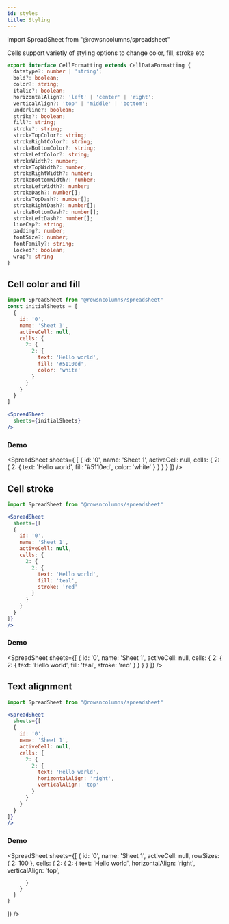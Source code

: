 ```yaml
---
id: styles
title: Styling
---
```

import SpreadSheet from "@rowsncolumns/spreadsheet"

Cells support varietly of styling options to change color, fill, stroke etc

```ts
export interface CellFormatting extends CellDataFormatting {
  datatype?: number | 'string';
  bold?: boolean;
  color?: string;
  italic?: boolean;
  horizontalAlign?: 'left' | 'center' | 'right';
  verticalAlign?: 'top' | 'middle' | 'bottom';
  underline?: boolean;
  strike?: boolean;
  fill?: string;
  stroke?: string;
  strokeTopColor?: string;
  strokeRightColor?: string;
  strokeBottomColor?: string;
  strokeLeftColor?: string;
  strokeWidth?: number;
  strokeTopWidth?: number;
  strokeRightWidth?: number;
  strokeBottomWidth?: number;
  strokeLeftWidth?: number;
  strokeDash?: number[];
  strokeTopDash?: number[];
  strokeRightDash?: number[];
  strokeBottomDash?: number[];
  strokeLeftDash?: number[];
  lineCap?: string;
  padding?: number;
  fontSize?: number;
  fontFamily?: string;
  locked?: boolean;
  wrap?: string
}
```

## Cell color and fill

```jsx
import SpreadSheet from "@rowsncolumns/spreadsheet"
const initialSheets = [
  {
    id: '0',
    name: 'Sheet 1',
    activeCell: null,
    cells: {
      2: {
        2: {
          text: 'Hello world',
          fill: '#5110ed',
          color: 'white'
        }
      }
    }
  }
]

<SpreadSheet
  sheets={initialSheets}
/>

```


### Demo

<SpreadSheet
  sheets={ [
  {
    id: '0',
    name: 'Sheet 1',
    activeCell: null,
    cells: {
      2: {
        2: {
          text: 'Hello world',
          fill: '#5110ed',
          color: 'white'
        }
      }
    }
  }
]}
/>

## Cell stroke

```jsx
import SpreadSheet from "@rowsncolumns/spreadsheet"

<SpreadSheet
  sheets={[
  {
    id: '0',
    name: 'Sheet 1',
    activeCell: null,
    cells: {
      2: {
        2: {
          text: 'Hello world',
          fill: 'teal',
          stroke: 'red'
        }
      }
    }
  }
]}
/>

```


### Demo

<SpreadSheet
  sheets={[
    {
      id: '0',
      name: 'Sheet 1',
      activeCell: null,
      cells: {
        2: {
          2: {
            text: 'Hello world',
            fill: 'teal',
            stroke: 'red'
          }
        }
      }
    }
  ]}
/>


## Text alignment

```jsx
import SpreadSheet from "@rowsncolumns/spreadsheet"

<SpreadSheet
  sheets={[
  {
    id: '0',
    name: 'Sheet 1',
    activeCell: null,
    cells: {
      2: {
        2: {
          text: 'Hello world',
          horizontalAlign: 'right',
          verticalAlign: 'top'
        }
      }
    }
  }
]}
/>

```


### Demo

<SpreadSheet
  sheets={[
    {
      id: '0',
      name: 'Sheet 1',
      activeCell: null,
      rowSizes: {
        2: 100
      },
      cells: {
        2: {
          2: {
            text: 'Hello world',
            horizontalAlign: 'right',
            verticalAlign: 'top',
            
          }
        }
      }
    }
  ]}
/>